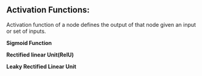 ## Activation Functions:

Activation function of a node defines the output of that node given an input or set of inputs.

**Sigmoid Function**


**Rectified linear Unit(RelU)**


**Leaky Rectified Linear Unit**

